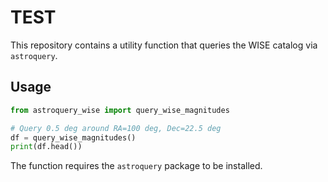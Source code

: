 # TEST

This repository contains a utility function that queries the WISE catalog via
`astroquery`.

## Usage

```python
from astroquery_wise import query_wise_magnitudes

# Query 0.5 deg around RA=100 deg, Dec=22.5 deg
df = query_wise_magnitudes()
print(df.head())
```

The function requires the `astroquery` package to be installed.
